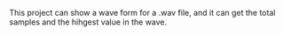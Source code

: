 This project can show a wave form for a .wav file, and it can get the total samples and the hihgest value in the wave.
